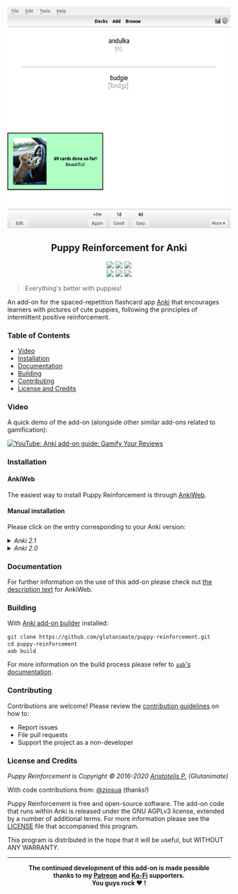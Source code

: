 <p align="center"><img src="screenshots/screenshot.png" height=500></p>

<h2 align="center">Puppy Reinforcement for Anki</h2>

<p align="center">
<a title="Latest (pre-)release" href="https://github.com/glutanimate/puppy-reinforcement/releases"><img src ="https://img.shields.io/github/release-pre/glutanimate/puppy-reinforcement.svg?colorB=brightgreen"></a>
<a title="License: GNU AGPLv3" href="https://github.com/glutanimate/puppy-reinforcement/blob/master/LICENSE"><img  src="https://img.shields.io/badge/license-GNU AGPLv3-green.svg"></a>
<a title="Rate on AnkiWeb" href="https://ankiweb.net/shared/info/1722658993"><img src="https://glutanimate.com/logos/ankiweb-rate.svg"></a>
<br>
<a title="Buy me a coffee :)" href="https://ko-fi.com/X8X0L4YV"><img src="https://img.shields.io/badge/ko--fi-contribute-%23579ebd.svg"></a>
<a title="Support me on Patreon :D" href="https://www.patreon.com/bePatron?u=7522179"><img src="https://img.shields.io/badge/patreon-support-%23f96854.svg"></a>
<a title="Follow me on Twitter" href="https://twitter.com/intent/user?screen_name=glutanimate"><img src="https://img.shields.io/twitter/follow/glutanimate.svg"></a>
</p>

> Everything's better with puppies!

An add-on for the spaced-repetition flashcard app [Anki](https://apps.ankiweb.net/) that encourages learners with pictures of cute puppies, following the principles of intermittent positive reinforcement.

### Table of Contents <!-- omit in toc -->

<!-- MarkdownTOC levels="1,2,3" -->

- [Video](#video)
- [Installation](#installation)
- [Documentation](#documentation)
- [Building](#building)
- [Contributing](#contributing)
- [License and Credits](#license-and-credits)

<!-- /MarkdownTOC -->

###  Video

A quick demo of the add-on (alongside other similar add-ons related to gamification):

[![YouTube: Anki add-on guide: Gamify Your Reviews](https://i.ytimg.com/vi/UkveLkAgXiM/mqdefault.jpg)](https://youtu.be/UkveLkAgXiM)

### Installation

#### AnkiWeb <!-- omit in toc -->

The easiest way to install Puppy Reinforcement is through [AnkiWeb](https://ankiweb.net/shared/info/1722658993).

#### Manual installation <!-- omit in toc -->

Please click on the entry corresponding to your Anki version:

<details>

<summary><i>Anki 2.1</i></summary>

1. Make sure you have the [latest version](https://apps.ankiweb.net/#download) of Anki 2.1 installed. Earlier releases (e.g. found in various Linux distros) do not support `.ankiaddon` packages.
2. Download the latest `.ankiaddon` package from the [releases tab](https://github.com/glutanimate/puppy-reinforcement/releases) (you might need to click on *Assets* below the description to reveal the download links)
3. From Anki's main window, head to *Tools* → *Add-ons*
4. Drag-and-drop the `.ankiaddon` package onto the add-ons list
5. Restart Anki

</details>

<details>

<summary><i>Anki 2.0</i></summary>

1. Go to *Tools* → *Add-ons* → *Open add-ons folder*
2. Find and delete the `Puppy Reinforcement.py` file if it already exists.
3. See if you can find a `puppy_reinforcement` folder. If so:
    1. If the folder contains a `meta.json` file, copy the file to a safe location. This will allow you to preserve your current settings.
    2. Proceed to delete the `puppy_reinforcement` folder
4. Download and extract the latest Anki 2.0 add-on release from the [releases tab](https://github.com/glutanimate/puppy-reinforcement/releases) (you might need to click on *Assets* below the description to reveal the download links)
5. Move the extracted `Puppy Reinforcement.py` and `puppy_reinforcement` into the add-ons folder
6. Optional: Place the `meta.json` file back into the directory if you created a copy beforehand.
7. Restart Anki

</details>

### Documentation

For further information on the use of this add-on please check out [the description text](docs/description.md) for AnkiWeb.

### Building

With [Anki add-on builder](https://github.com/glutanimate/anki-addon-builder/) installed:

    git clone https://github.com/glutanimate/puppy-reinforcement.git
    cd puppy-reinforcement
    aab build

For more information on the build process please refer to [`aab`'s documentation](https://github.com/glutanimate/anki-addon-builder/#usage).

### Contributing

Contributions are welcome! Please review the [contribution guidelines](./CONTRIBUTING.md) on how to:

- Report issues
- File pull requests
- Support the project as a non-developer

### License and Credits

*Puppy Reinforcement* is *Copyright © 2016-2020 [Aristotelis P.](https://glutanimate.com/) (Glutanimate)*

With code contributions from: [@zjosua](https://github.com/zjosua) (thanks!)

Puppy Reinforcement is free and open-source software. The add-on code that runs within Anki is released under the GNU AGPLv3 license, extended by a number of additional terms. For more information please see the [LICENSE](https://github.com/glutanimate/puppy-reinforcement/blob/master/LICENSE) file that accompanied this program.

This program is distributed in the hope that it will be useful, but WITHOUT ANY WARRANTY.

----

<b>
<div align="center">The continued development of this add-on is made possible <br>thanks to my <a href="https://www.patreon.com/glutanimate">Patreon</a> and <a href="https://ko-fi.com/X8X0L4YV">Ko-Fi</a> supporters.
<br>You guys rock ❤️ !</div>
</b>
